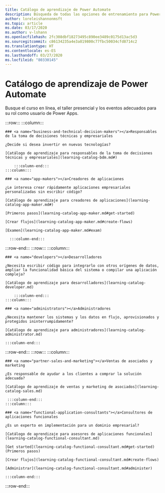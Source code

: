 ```yaml
---
title: Catálogo de aprendizaje de Power Automate
description: Búsqueda de todas las opciones de entrenamiento para Power Automate
author: loreleishannonmsft
ms.topic: article
ms.date: 03/17/2020
ms.author: v-lshann
ms.openlocfilehash: 2fc308dbf18273495c890ee3489c0175d13ac5d3
ms.sourcegitcommit: c86134235a4e3a819800c77fbc50034cfd8714c2
ms.translationtype: HT
ms.contentlocale: es-ES
ms.lasthandoff: 03/27/2020
ms.locfileid: "80330145"
---
```

# <a name="learning-catalog-for-power-automate"></a>Catálogo de aprendizaje de Power Automate

Busque el curso en línea, el taller presencial y los eventos adecuados para su rol como usuario de Power Apps.

<!-- ![Universal Windows Platform (UWP)](images/platform-uwp.png)  -->  

:::row:::
    :::column:::
<!-- ![Universal Windows Platform (UWP)](images/platform-uwp.png)  -->  

    ### <a name="business-and-technical-decision-makers"></a>Responsables de la toma de decisiones técnicas y empresariales

    ¿Decide si desea invertir en nuevas tecnologías? 

    [Catálogo de aprendizaje para responsables de la toma de decisiones técnicas y empresariales](learning-catalog-bdm.md#)

        :::column-end:::
    :::column:::

    ### <a name="app-makers"></a>Creadores de aplicaciones

    ¿Le interesa crear rápidamente aplicaciones empresariales personalizadas sin escribir código? 

    [Catálogo de aprendizaje para creadores de aplicaciones](learning-catalog-app-maker.md#)

    [Primeros pasos](learning-catalog-app-maker.md#get-started)

    [Crear flujos](learning-catalog-app-maker.md#create-flows)

    [Examen](learning-catalog-app-maker.md#exam)

      :::column-end:::
:::row-end:::
:::row:::
    :::column:::

    ### <a name="developers"></a>Desarrolladores

    ¿Necesita escribir código para integrarlo con otros orígenes de datos, ampliar la funcionalidad básica del sistema o compilar una aplicación compleja?

    [Catálogo de aprendizaje para desarrolladores](learning-catalog-developer.md)

        :::column-end:::
    :::column:::

    ### <a name="administrators"></a>Administradores

    ¿Necesita mantener los sistemas y los datos en flujo, aprovisionados y protegidos ininterrumpidamente?

    [Catálogo de aprendizaje para administradores](learning-catalog-administrator.md)

    :::column-end:::
:::row-end:::
:::row:::
    :::column:::

    ### <a name="partner-sales-and-marketing"></a>Ventas de asociados y marketing

    ¿Es responsable de ayudar a los clientes a comprar la solución adecuada?

    [Catálogo de aprendizaje de ventas y marketing de asociados](learning-catalog-sales.md)

     :::column-end:::
    :::column:::

    ### <a name="functional-application-consultants"></a>Consultores de aplicaciones funcionales

    ¿Es un experto en implementación para un dominio empresarial? 

    [Catálogo de aprendizaje para asesores de aplicaciones funcionales](learning-catalog-functional-consultant.md)

    [Get started](learning-catalog-functional-consultant.md#get-started) (Primeros pasos)

    [Crear flujos](learning-catalog-functional-consultant.md#create-flows)

    [Administrar](learning-catalog-functional-consultant.md#administer)

    :::column-end:::
:::row-end:::


